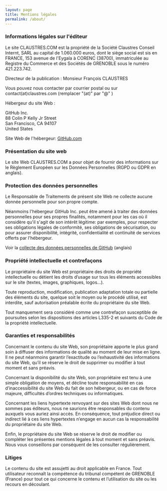 ```yaml
---
layout: page
title: Mentions légales
permalink: /about/
---
```

### Informations légales sur l'éditeur

Le site CLAUSTRES.COM est la propriété de la Société Claustres Conseil Internt, SARL au capital de 1.060.000 euros, dont le siège social est sis en FRANCE, 153 avenue de l'Eygala à CORENC (38700), immatriculée au Registre du Commerce et des Sociétés de GRENOBLE sous le numéro 421.223.742.

Directeur de la publication : Monsieur François CLAUSTRES

Vous pouvez nous contacter par courrier postal ou sur contact(at)claustres.com (remplacer "(at)" par "@" )

Hébergeur du site Web :

GitHub Inc.  
88 Colin P Kelly Jr Street  
San Francisco, CA 94107  
United States

Site Web de l'hébergeur: [GitHub.com](https://github.com)

### Présentation du site web

Le site Web CLAUSTRES.COM a pour objet de fournir des informations sur le Règlement Européen sur les Données Personnelles (RGPD ou GDPR en anglais).

### Protection des données personnelles

Le Responsable de Traitements de présent site Web ne collecte aucune donnée personnelle pour son propre compte.

Néanmoins l'hébergeur GitHub Inc. peut être amené à traiter des données personnelles pour ses propres finalités, notamment pour les cas où il considère qu'il s'agit de son intérêt légitime: par exemples, pour respecter ses obligations légales de conformité, ses obligations de sécurisation, ou pour assurer disponibilité, intégrité, confidentialité et continuité de services offerts par l'hébergeur.

Voir la [collecte des données personnelles de GitHub](https://help.github.com/en/github/site-policy/github-privacy-statement#what-information-github-collects) (anglais)

### Propriété intellectuelle et contrefaçons

Le propriétaire du site Web est propriétaire des droits de propriété intellectuelle ou détient les droits d’usage sur tous les éléments accessibles sur le site (textes, images, graphiques, logos…).

Toute reproduction, modification, publication adaptation totale ou partielle des éléments du site, quelque soit le moyen ou le procédé utilisé, est interdite, sauf autorisation préalable écrite du propriétaire du site Web.

Tout manquement sera considéré comme une contrefaçon susceptible de poursuites selon les dispositions des articles L335-2 et suivants du Code de la propriété intellectuelle.

### Garanties et responsabilités

Concernant le contenu du site Web, son propriétaire apporte le plus grand soin à diffuser des informations de qualité au moment de leur mise en ligne. Il ne peut néanmoins garantir l’exactitude ou l’exhaustivité des informations du site Web, qu’il se réserve le droit de supprimer ou modifier à tout moment et sans préavis.

Concernant la disponibilité du site Web, son propriétaire est tenu à une simple obligation de moyens, et décline toute responsabilité en cas d’inaccessibilité du site Web du fait de son hébergeur, ou en cas de force majeure, difficultés d’ordres techniques ou informatiques.

Concernant les liens hypertexte renvoyant sur des sites Web dont nous ne sommes pas éditeurs, nous ne saurions être responsables du contenu auxquels vous auriez ainsi accès. En conséquence, tout préjudice direct ou indirect lié à ces liens hypertextes n’engage en aucun cas la responsabilité du propriétaire du site Web.

Enfin, le propriétaire du site Web se réserve le droit de modifier ou compléter les présentes mentions légales à tout moment et sans préavis. Nous vous conseillons par conséquent de les consulter régulièrement.

### Litiges

Le contenu du site est assujetti au droit applicable en France. Tout utilisateur reconnaît la compétence du tribunal compétent de GRENOBLE (France) pour tout ce qui concerne le contenu et l’utilisation du site ou les recours en découlant.
